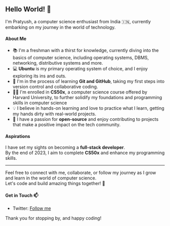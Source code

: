 ## Hello World! 👋

I'm Pratyush, a computer science enthusiast from India 🇮🇳, currently embarking on my journey in the world of technology. 

#### About Me
- 📚 I'm a freshman with a thirst for knowledge, currently diving into the basics of computer science, including operating systems, DBMS, networking, distributive systems and more.
- 💻 **Ubuntu** is my primary operating system of choice, and I enjoy exploring its ins and outs.
- 🌱 I'm in the process of learning **Git and GitHub**, taking my first steps into version control and collaborative coding.
- 👨‍🎓 I'm enrolled in **CS50x**, a computer science course offered by Harvard University, to further solidify my foundations and programming skills in computer science
- 💡 I believe in hands-on learning and love to practice what I learn, getting my hands dirty with real-world projects.
- 🤝 I have a passion for **open-source** and enjoy contributing to projects that make a positive impact on the tech community.

#### Aspirations
I have set my sights on becoming a **full-stack developer**. <br>
By the end of 2023, I aim to complete **CS50x** and enhance my programming skills.

---

Feel free to connect with me, collaborate, or follow my journey as I grow and learn in the world of computer science. <br>
Let's code and build amazing things together! 🚀

#### Get in Touch 📫
- Twitter: [Follow me](https://twitter.com/PratyushS_26)

Thank you for stopping by, and happy coding! 
